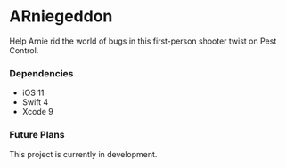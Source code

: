 # ARniegeddon

Help Arnie rid the world of bugs in this first-person shooter twist on Pest Control.

### Dependencies

- iOS 11
- Swift 4
- Xcode 9

### Future Plans

This project is currently in development.
